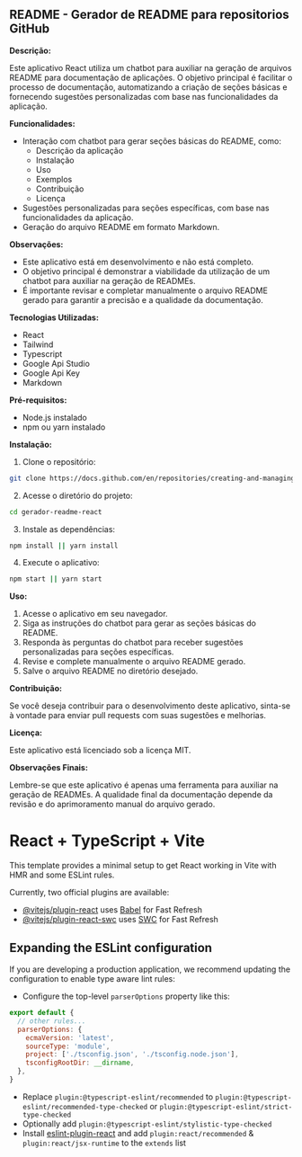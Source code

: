 ## README - Gerador de README para repositorios GitHub

**Descrição:**

Este aplicativo React utiliza um chatbot para auxiliar na geração de arquivos README para documentação de aplicações. O objetivo principal é facilitar o processo de documentação, automatizando a criação de seções básicas e fornecendo sugestões personalizadas com base nas funcionalidades da aplicação.

**Funcionalidades:**

* Interação com chatbot para gerar seções básicas do README, como:
    * Descrição da aplicação
    * Instalação
    * Uso
    * Exemplos
    * Contribuição
    * Licença
* Sugestões personalizadas para seções específicas, com base nas funcionalidades da aplicação.
* Geração do arquivo README em formato Markdown.

**Observações:**

* Este aplicativo está em desenvolvimento e não está completo.
* O objetivo principal é demonstrar a viabilidade da utilização de um chatbot para auxiliar na geração de READMEs.
* É importante revisar e completar manualmente o arquivo README gerado para garantir a precisão e a qualidade da documentação.

**Tecnologias Utilizadas:**

* React
* Tailwind
* Typescript
* Google Api Studio
* Google Api Key
* Markdown

**Pré-requisitos:**

* Node.js instalado
* npm ou yarn instalado

**Instalação:**

1. Clone o repositório:

```bash
git clone https://docs.github.com/en/repositories/creating-and-managing-repositories/quickstart-for-repositories
```

2. Acesse o diretório do projeto:

```bash
cd gerador-readme-react
```

3. Instale as dependências:

```bash
npm install || yarn install
```

4. Execute o aplicativo:

```bash
npm start || yarn start
```

**Uso:**

1. Acesse o aplicativo em seu navegador.
2. Siga as instruções do chatbot para gerar as seções básicas do README.
3. Responda às perguntas do chatbot para receber sugestões personalizadas para seções específicas.
4. Revise e complete manualmente o arquivo README gerado.
5. Salve o arquivo README no diretório desejado.

**Contribuição:**

Se você deseja contribuir para o desenvolvimento deste aplicativo, sinta-se à vontade para enviar pull requests com suas sugestões e melhorias.

**Licença:**

Este aplicativo está licenciado sob a licença MIT.

**Observações Finais:**

Lembre-se que este aplicativo é apenas uma ferramenta para auxiliar na geração de READMEs. A qualidade final da documentação depende da revisão e do aprimoramento manual do arquivo gerado.



# React + TypeScript + Vite

This template provides a minimal setup to get React working in Vite with HMR and some ESLint rules.

Currently, two official plugins are available:

- [@vitejs/plugin-react](https://github.com/vitejs/vite-plugin-react/blob/main/packages/plugin-react/README.md) uses [Babel](https://babeljs.io/) for Fast Refresh
- [@vitejs/plugin-react-swc](https://github.com/vitejs/vite-plugin-react-swc) uses [SWC](https://swc.rs/) for Fast Refresh

## Expanding the ESLint configuration

If you are developing a production application, we recommend updating the configuration to enable type aware lint rules:

- Configure the top-level `parserOptions` property like this:

```js
export default {
  // other rules...
  parserOptions: {
    ecmaVersion: 'latest',
    sourceType: 'module',
    project: ['./tsconfig.json', './tsconfig.node.json'],
    tsconfigRootDir: __dirname,
  },
}
```

- Replace `plugin:@typescript-eslint/recommended` to `plugin:@typescript-eslint/recommended-type-checked` or `plugin:@typescript-eslint/strict-type-checked`
- Optionally add `plugin:@typescript-eslint/stylistic-type-checked`
- Install [eslint-plugin-react](https://github.com/jsx-eslint/eslint-plugin-react) and add `plugin:react/recommended` & `plugin:react/jsx-runtime` to the `extends` list
